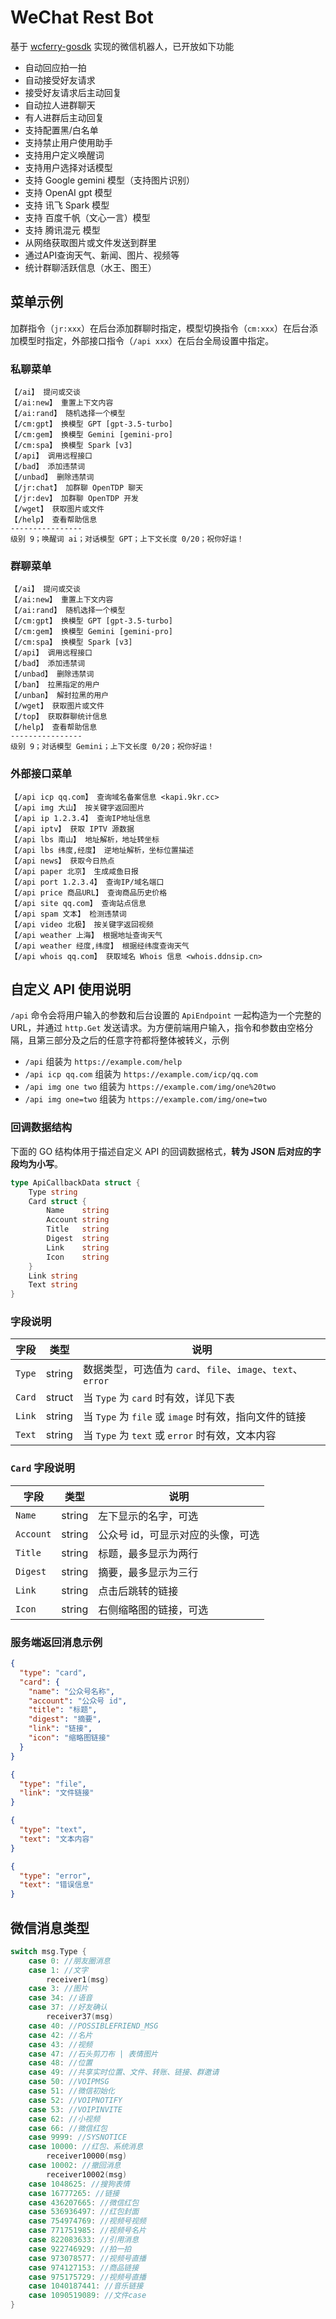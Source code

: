 # WeChat Rest Bot

基于 [wcferry-gosdk](https://github.com/opentdp/wechat-rest/tree/master/wcferry) 实现的微信机器人，已开放如下功能 

- 自动回应拍一拍
- 自动接受好友请求
- 接受好友请求后主动回复
- 自动拉人进群聊天
- 有人进群后主动回复
- 支持配置黑/白名单
- 支持禁止用户使用助手
- 支持用户定义唤醒词
- 支持用户选择对话模型
- 支持 Google gemini 模型（支持图片识别）
- 支持 OpenAI gpt 模型
- 支持 讯飞 Spark 模型
- 支持 百度千帆（文心一言）模型
- 支持 腾讯混元 模型
- 从网络获取图片或文件发送到群里
- 通过API查询天气、新闻、图片、视频等
- 统计群聊活跃信息（水王、图王）

## 菜单示例

加群指令（`jr:xxx`）在后台添加群聊时指定，模型切换指令（`cm:xxx`）在后台添加模型时指定，外部接口指令（`/api xxx`）在后台全局设置中指定。

### 私聊菜单

```text
【/ai】 提问或交谈
【/ai:new】 重置上下文内容
【/ai:rand】 随机选择一个模型
【/cm:gpt】 换模型 GPT [gpt-3.5-turbo]
【/cm:gem】 换模型 Gemini [gemini-pro]
【/cm:spa】 换模型 Spark [v3]
【/api】 调用远程接口
【/bad】 添加违禁词
【/unbad】 删除违禁词
【/jr:chat】 加群聊 OpenTDP 聊天
【/jr:dev】 加群聊 OpenTDP 开发
【/wget】 获取图片或文件
【/help】 查看帮助信息
----------------
级别 9；唤醒词 ai；对话模型 GPT；上下文长度 0/20；祝你好运！
```

### 群聊菜单

```text
【/ai】 提问或交谈
【/ai:new】 重置上下文内容
【/ai:rand】 随机选择一个模型
【/cm:gpt】 换模型 GPT [gpt-3.5-turbo]
【/cm:gem】 换模型 Gemini [gemini-pro]
【/cm:spa】 换模型 Spark [v3]
【/api】 调用远程接口
【/bad】 添加违禁词
【/unbad】 删除违禁词
【/ban】 拉黑指定的用户
【/unban】 解封拉黑的用户
【/wget】 获取图片或文件
【/top】 获取群聊统计信息
【/help】 查看帮助信息
----------------
级别 9；对话模型 Gemini；上下文长度 0/20；祝你好运！
```

### 外部接口菜单

```text
【/api icp qq.com】 查询域名备案信息 <kapi.9kr.cc>
【/api img 大山】 按关键字返回图片
【/api ip 1.2.3.4】 查询IP地址信息
【/api iptv】 获取 IPTV 源数据
【/api lbs 南山】 地址解析，地址转坐标
【/api lbs 纬度,经度】 逆地址解析，坐标位置描述
【/api news】 获取今日热点
【/api paper 北京】 生成咸鱼日报
【/api port 1.2.3.4】 查询IP/域名端口
【/api price 商品URL】 查询商品历史价格
【/api site qq.com】 查询站点信息
【/api spam 文本】 检测违禁词
【/api video 北极】 按关键字返回视频
【/api weather 上海】 根据地址查询天气
【/api weather 经度,纬度】 根据经纬度查询天气
【/api whois qq.com】 获取域名 Whois 信息 <whois.ddnsip.cn>
```

## 自定义 API 使用说明

`/api` 命令会将用户输入的参数和后台设置的 `ApiEndpoint` 一起构造为一个完整的 URL，并通过 `http.Get` 发送请求。为方便前端用户输入，指令和参数由空格分隔，且第三部分及之后的任意字符都将整体被转义，示例 

- `/api` 组装为 `https://example.com/help`
- `/api icp qq.com` 组装为 `https://example.com/icp/qq.com`
- `/api img one two` 组装为 `https://example.com/img/one%20two`
- `/api img one=two` 组装为 `https://example.com/img/one=two`

### 回调数据结构

下面的 GO 结构体用于描述自定义 API 的回调数据格式，**转为 JSON 后对应的字段均为小写**。

```go
type ApiCallbackData struct {
    Type string
    Card struct { 
        Name    string
        Account string
        Title   string
        Digest  string
        Link    string
        Icon    string
    }
    Link string
    Text string
}
```

### 字段说明

| 字段   | 类型   | 说明                                                        |
| ------ | ------ | ----------------------------------------------------------- |
| `Type` | string | 数据类型，可选值为 `card`、`file`、`image`、`text`、`error` |
| `Card` | struct | 当 `Type` 为 `card` 时有效，详见下表                        |
| `Link` | string | 当 `Type` 为 `file` 或 `image` 时有效，指向文件的链接       |
| `Text` | string | 当 `Type` 为 `text` 或 `error` 时有效，文本内容             |

### `Card` 字段说明

| 字段      | 类型   | 说明                              |
| --------- | ------ | --------------------------------- |
| `Name`    | string | 左下显示的名字，可选              |
| `Account` | string | 公众号 id，可显示对应的头像，可选 |
| `Title`   | string | 标题，最多显示为两行              |
| `Digest`  | string | 摘要，最多显示为三行              |
| `Link`    | string | 点击后跳转的链接                  |
| `Icon`    | string | 右侧缩略图的链接，可选            |

### 服务端返回消息示例

```json
{
  "type": "card",
  "card": {
    "name": "公众号名称",
    "account": "公众号 id",
    "title": "标题",
    "digest": "摘要",
    "link": "链接",
    "icon": "缩略图链接"
  }
}
```

```json
{
  "type": "file",
  "link": "文件链接"
}
```

```json
{
  "type": "text",
  "text": "文本内容"
}
```

```json
{
  "type": "error",
  "text": "错误信息"
}
```

## 微信消息类型

```go
switch msg.Type {
    case 0: //朋友圈消息
    case 1: //文字
        receiver1(msg)
    case 3: //图片
    case 34: //语音
    case 37: //好友确认
        receiver37(msg)
    case 40: //POSSIBLEFRIEND_MSG
    case 42: //名片
    case 43: //视频
    case 47: //石头剪刀布 | 表情图片
    case 48: //位置
    case 49: //共享实时位置、文件、转账、链接、群邀请
    case 50: //VOIPMSG
    case 51: //微信初始化
    case 52: //VOIPNOTIFY
    case 53: //VOIPINVITE
    case 62: //小视频
    case 66: //微信红包
    case 9999: //SYSNOTICE
    case 10000: //红包、系统消息
        receiver10000(msg)
    case 10002: //撤回消息
        receiver10002(msg)
    case 1048625: //搜狗表情
    case 16777265: //链接
    case 436207665: //微信红包
    case 536936497: //红包封面
    case 754974769: //视频号视频
    case 771751985: //视频号名片
    case 822083633: //引用消息
    case 922746929: //拍一拍
    case 973078577: //视频号直播
    case 974127153: //商品链接
    case 975175729: //视频号直播
    case 1040187441: //音乐链接
    case 1090519089: //文件case
}
```